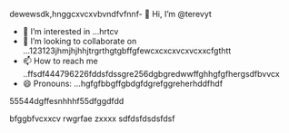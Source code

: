 dewewsdk,hnggcxvcxvbvndfvfnnf- 👋 Hi, I’m @terevyt
- 👀 I’m interested in ...hrtcv
- 💞️ I’m looking to collaborate on ...123123jhmjhjhhjtrgrthgtgbffgfewcxcxcxvcxvcxxcfgthtt
- 📫 How to reach me ..ffsdf444796226fddsfdssgre256dgbgredwwffghhgfgfhergsdfbvvcx
- 😄 Pronouns: ...hgfgfbbgffgbdgfdgrefggreherhddfhdf
<!---4565werasdf4458dfg6262dsfgrerertjmhhsvfyfsdsddshdffdfdgdgfdgfgdfdddrttr
terevyt/terevyt is a ✨ special ✨ repository because its `README.md` (this f63ile) appears on your GitHub p58rodfgdfaadfdfbdfxcvshngghn
You can click the Preview link to take a look at your changevxxxxs.р123465bfdcvbcvbvcgerregrefd.lkj,nmnrgereregjjhfjghj
--->55544dgffesnhhhf55dfggdfdd
bfggbfvcxxcv
rwgrfae
zxxxx
sdfdsfdsdsfdsf
